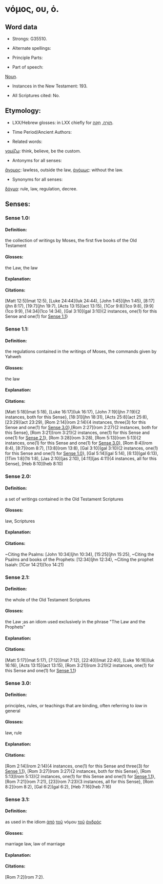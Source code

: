 # νόμος, ου, ὁ.

<!-- Status: S2=NeedsReview -->
<!-- Lexica used for edits: BDAG, LN, BN, A-S  -->

## Word data

* Strongs: G35510.

* Alternate spellings:

* Principle Parts: 

* Part of speech: 

[Noun](http://ugg.readthedocs.io/en/latest/noun.html).

* Instances in the New Testament: 193.

* All Scriptures cited: No.

## Etymology: 

* LXX/Hebrew glosses: 
in LXX chiefly for [תּוֹרָה](//en-uhal/H8451), [חֻקָּה](//en-uhal/H2708).

* Time Period/Ancient Authors: 

* Related words: 

[νομίζω](../G35430/01.md): think, believe, be the custom.

* Antonyms for all senses:

[ἄνομος](../G04590/01.md): lawless, outside the law, [ἀνόμως](../G04600/01.md): without the law.

* Synonyms for all senses: 

[δόγμα](../G13780/01.md): rule, law, regulation, decree.


## Senses: 

### Sense  1.0: 

#### Definition: 
the collection of writings by Moses, the first five books of the Old Testament

#### Glosses: 
the Law, the law

#### Explanation: 

#### Citations: 
[Matt 12:5](mat 12:5), [Luke 24:44](luk 24:44), [John 1:45](jhn 1:45), [8:17](jhn 8:17), [19:7](jhn 19:7), [Acts 13:15](act 13:15), [1Cor 9:8](1co 9:8), [9:9](1co 9:9), [14:34](1co 14:34), [Gal 3:10](gal 3:10){2 instances, one(1) for this Sense and one(1) for [Sense 1.1](#sense-11)}


### Sense  1.1: 

#### Definition: 
the regulations contained in the writings of Moses, the commands given by Yahweh

#### Glosses:
the law

#### Explanation:

#### Citations: 
[Matt 5:18](mat 5:18), [Luke 16:17](luk 16:17), [John 7:19](jhn 7:19){2 instances, both for this Sense}, [18:31](jhn 18:31), [Acts 25:8](act 25:8), [23:29](act 23:29), [Rom 2:14](rom 2:14){4 instances, three(3) for this Sense and one(1) for [Sense 3.0](#sense-30)},[Rom 2:27](rom 2:27){2 instances, both for this Sense}, [Rom 3:21](rom 3:21){2 instances, one(1) for this Sense and one(1) for [Sense 2.1](#sense–21)}, [Rom 3:28](rom 3:28), [Rom 5:13](rom 5:13){2 instances, one(1) for this Sense and one(1) for [Sense 3.0](#sense-30)}, [Rom 8:4](rom 8:4), [8:7](rom 8:7), [13:8](rom 13:8), [Gal 3:10](gal 3:10){2 instances, one(1) for this Sense and one(1) for [Sense 1.0](#sense-10)}, [Gal 5:14](gal 5:14), [6:13](gal 6:13), [1Tim 1:8](1ti 1:8), [Jas 2:10](jas 2:10), [4:11](jas 4:11){4 instances, all for this Sense}, [Heb 8:10](heb 8:10)


### Sense  2.0: 

#### Definition: 
a set of writings contained in the Old Testament Scriptures 

#### Glosses:
law, Scriptures

#### Explanation:

#### Citations: 
~Citing the Psalms: [John 10:34](jhn 10:34), [15:25](jhn 15:25),
~Citing the Psalms and books of the Prophets: [12:34](jhn 12:34), 
~Citing the prophet Isaiah: [1Cor 14:21](1co 14:21)


### Sense  2.1: 

#### Definition: 
the whole of the Old Testament Scriptures

#### Glosses:
the Law ;as an idiom used exclusively in the phrase "The Law and the Prophets" 

#### Explanation:

#### Citations: 
[Matt 5:17](mat 5:17), [7:12](mat 7:12), [22:40](mat 22:40), [Luke 16:16](luk 16:16), [Acts 13:15](act 13:15), [Rom 3:21](rom 3:21){2 instances, one(1) for this Sense and one(1) for [Sense 1.1](#sense–11)}


### Sense  3.0: 

#### Definition: 
principles, rules, or teachings that are binding, often referring to *law* in general

#### Glosses:
law, rule

#### Explanation:

#### Citations: 
[Rom 2:14](rom 2:14){4 instances, one(1) for this Sense and three(3) for [Sense 1.1](#sense-10)}, [Rom 3:27](rom 3:27){2 instances, both for this Sense}, [Rom 5:13](rom 5:13){2 instances, one(1) for this Sense and one(1) for [Sense 1.1](#sense-11)}, [Rom 7:21](rom 7:21), [23](rom 7:23){3 instances, all for this Sense}, [Rom 8:2](rom 8:2), [Gal 6:2](gal 6:2), [Heb 7:16](heb 7:16)


### Sense  3.1: 

#### Definition: 
as used in the idiom [ἀπὸ](../G05750/01.md) [τοῦ](../G35880/01.md) νόμου [τοῦ](../G35880/01.md) [ἀνδρός](../G04350/01.md)

#### Glosses:
marriage law, law of marriage

#### Explanation:

#### Citations: 
[Rom 7:2](rom 7:2).